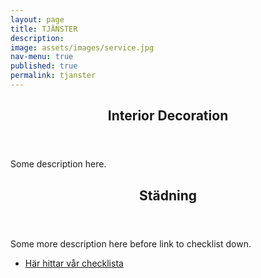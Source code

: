 ```yaml
---
layout: page
title: TJÄNSTER
description: 
image: assets/images/service.jpg
nav-menu: true
published: true
permalink: tjanster
---
```


<!-- Three -->
<section id="three">
	<div class="inner">
		<header class="major">
			<h2>Interior Decoration</h2>
		</header>
		<p>Some description here.</p>
	</div>
</section>
<section id="three">
	<div class="inner">
		<header class="major">
			<h2>Städning</h2>
		</header>
		<p>Some more description here before link to checklist down.</p>
		<ul class="actions">
			<li><a href="checklista-stadning" class="button next">Här hittar vår checklista</a></li>
		</ul>
	</div>
</section>
